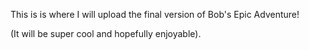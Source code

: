 This is is where I will upload the final version of Bob's Epic Adventure!

(It will be super cool and hopefully enjoyable).
